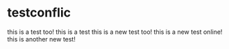 # testconflic
             
this is a test too!
this is a test
this is a new test too!
this is a new test online!
this is another new test! 
